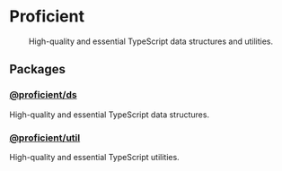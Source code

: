 # Proficient

<p align="center">
    High-quality and essential TypeScript data structures and utilities.
</p>

## Packages

### [@proficient/ds](./packages/ds/README.md)

High-quality and essential TypeScript data structures.

### [@proficient/util](./packages/util/README.md)

High-quality and essential TypeScript utilities.
